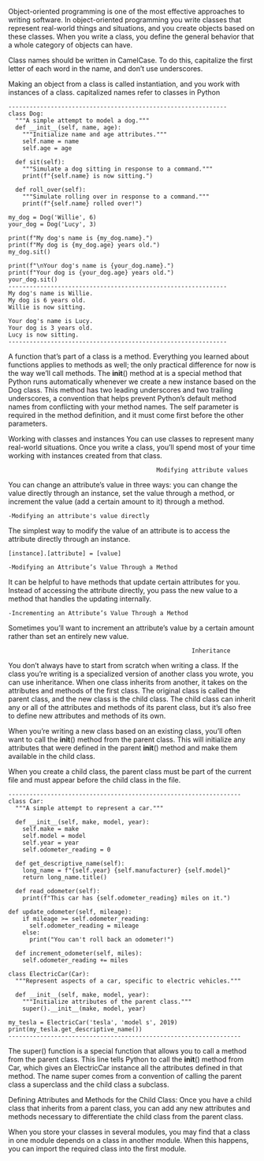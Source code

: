 Object-oriented programming is one of the most effective approaches to writing software.
In object-oriented programming you write classes that represent real-world things and situations, and you create objects 
based on these classes. When you write a class, you define the general behavior that a whole category of objects can have.

Class names should be written in CamelCase. To do this, capitalize the first letter of each word in the name, 
and don’t use underscores.

Making an object from a class is called instantiation, and you work with instances of a class.
capitalized names refer to classes in Python
```
--------------------------------------------------------------
class Dog:
  """A simple attempt to model a dog."""
  def __init__(self, name, age):
    """Initialize name and age attributes."""
    self.name = name
    self.age = age
    
  def sit(self):
    """Simulate a dog sitting in response to a command."""
    print(f"{self.name} is now sitting.")

  def roll_over(self):
    """Simulate rolling over in response to a command."""
    print(f"{self.name} rolled over!")

my_dog = Dog('Willie', 6)
your_dog = Dog('Lucy', 3)

print(f"My dog's name is {my_dog.name}.")
print(f"My dog is {my_dog.age} years old.")
my_dog.sit()

print(f"\nYour dog's name is {your_dog.name}.")
print(f"Your dog is {your_dog.age} years old.")
your_dog.sit()
--------------------------------------------------------------
My dog's name is Willie.
My dog is 6 years old.
Willie is now sitting.

Your dog's name is Lucy.
Your dog is 3 years old.
Lucy is now sitting.
--------------------------------------------------------------
```
A function that’s part of a class is a method. Everything you learned about functions applies to methods as well; 
the only practical difference for now is the way we’ll call methods.
The __init__() method at is a special method that Python runs automatically whenever we create a new instance based
on the Dog class. This method has two leading underscores and two trailing underscores, a convention that helps prevent 
Python’s default method names from conflicting with your method names.
The self parameter is required in the method definition, and it must come first before the other parameters.



Working with classes and instances
You can use classes to represent many real-world situations. Once you write a class, you’ll spend most of your time working 
with instances created from that class.



                                              Modifying attribute values
You can change an attribute’s value in three ways: you can change the value directly through an instance, set the value through 
a method, or increment the value (add a certain amount to it) through a method.

    -Modifying an attribute's value directly
The simplest way to modify the value of an attribute is to access the attribute directly through an instance.
```
[instance].[attribute] = [value]
```

    -Modifying an Attribute’s Value Through a Method
It can be helpful to have methods that update certain attributes for you. Instead of accessing the attribute directly, 
you pass the new value to a method that handles the updating internally.    
  
    -Incrementing an Attribute’s Value Through a Method
Sometimes you’ll want to increment an attribute’s value by a certain amount rather than set an entirely new value.



                                                        Inheritance
You don’t always have to start from scratch when writing a class. If the class you’re writing is a specialized version of another 
class you wrote, you can use inheritance. When one class inherits from another, it takes on the attributes and methods of the 
first class. The original class is called the parent class, and the new class is the child class. The child class can inherit any
or all of the attributes and methods of its parent class, but it’s also free to define new attributes and methods of its own.

When you’re writing a new class based on an existing class, you’ll often want to call the __init__()
method from the parent class. This will initialize any attributes that were defined in the parent __init__() method and make
them available in the child class.

When you create a child class, the parent class must be part of the current file and must appear before the child class in the file.
```
------------------------------------------------------------------
class Car:
  """A simple attempt to represent a car."""

  def __init__(self, make, model, year):
    self.make = make
    self.model = model
    self.year = year
    self.odometer_reading = 0

  def get_descriptive_name(self):
    long_name = f"{self.year} {self.manufacturer} {self.model}"
    return long_name.title()
  
  def read_odometer(self):
    print(f"This car has {self.odometer_reading} miles on it.")

def update_odometer(self, mileage):
    if mileage >= self.odometer_reading:
      self.odometer_reading = mileage
    else:
      print("You can't roll back an odometer!")

  def increment_odometer(self, miles):
    self.odometer_reading += miles

class ElectricCar(Car):
  """Represent aspects of a car, specific to electric vehicles."""

  def __init__(self, make, model, year):
    """Initialize attributes of the parent class."""
    super().__init__(make, model, year)

my_tesla = ElectricCar('tesla', 'model s', 2019)
print(my_tesla.get_descriptive_name())
------------------------------------------------------------------
```

The super() function is a special function that allows you to call a method from the parent class. This line tells Python to 
call the __init__() method from Car, which gives an ElectricCar instance all the attributes defined in that method. 
The name super comes from a convention of calling the parent class a superclass and the child class a subclass.



Defining Attributes and Methods for the Child Class:
Once you have a child class that inherits from a parent class, you can add any new attributes and methods necessary to 
differentiate the child class from the parent class.

When you store your classes in several modules, you may find that a class in one module depends on a class in another module.
When this happens, you can import the required class into the first module.










